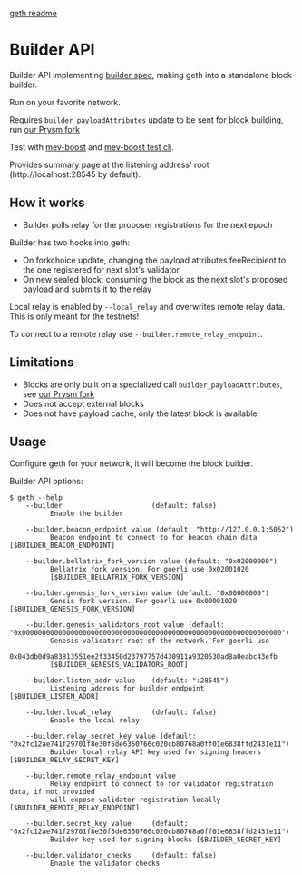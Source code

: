 [geth readme](README.original.md)

# Builder API

Builder API implementing [builder spec](https://github.com/ethereum/builder-specs), making geth into a standalone block builder. 

Run on your favorite network.

Requires `builder_payloadAttributes` update to be sent for block building, run [our Prysm fork](https://github.com/flashbots/prysm)

Test with [mev-boost](https://github.com/flashbots/mev-boost) and [mev-boost test cli](https://github.com/flashbots/mev-boost/tree/main/cmd/test-cli).

Provides summary page at the listening address' root (http://localhost:28545 by default).

## How it works

* Builder polls relay for the proposer registrations for the next epoch

Builder has two hooks into geth:
* On forkchoice update, changing the payload attributes feeRecipient to the one registered for next slot's validator
* On new sealed block, consuming the block as the next slot's proposed payload and submits it to the relay

Local relay is enabled by `--local_relay` and overwrites remote relay data. This is only meant for the testnets!  

To connect to a remote relay use `--builder.remote_relay_endpoint`.  

## Limitations

* Blocks are only built on a specialized call `builder_payloadAttributes`, see [our Prysm fork](https://github.com/flashbots/prysm)
* Does not accept external blocks
* Does not have payload cache, only the latest block is available

## Usage

Configure geth for your network, it will become the block builder.

Builder API options:
```
$ geth --help
    --builder                      (default: false)
          Enable the builder
   
    --builder.beacon_endpoint value (default: "http://127.0.0.1:5052")
          Beacon endpoint to connect to for beacon chain data [$BUILDER_BEACON_ENDPOINT]
   
    --builder.bellatrix_fork_version value (default: "0x02000000")
          Bellatrix fork version. For goerli use 0x02001020
          [$BUILDER_BELLATRIX_FORK_VERSION]
   
    --builder.genesis_fork_version value (default: "0x00000000")
          Gensis fork version. For goerli use 0x00001020 [$BUILDER_GENESIS_FORK_VERSION]
   
    --builder.genesis_validators_root value (default: "0x0000000000000000000000000000000000000000000000000000000000000000")
          Genesis validators root of the network. For goerli use
          0x043db0d9a83813551ee2f33450d23797757d430911a9320530ad8a0eabc43efb
          [$BUILDER_GENESIS_VALIDATORS_ROOT]
   
    --builder.listen_addr value    (default: ":28545")
          Listening address for builder endpoint [$BUILDER_LISTEN_ADDR]
   
    --builder.local_relay          (default: false)
          Enable the local relay
   
    --builder.relay_secret_key value (default: "0x2fc12ae741f29701f8e30f5de6350766c020cb80768a0ff01e6838ffd2431e11")
          Builder local relay API key used for signing headers [$BUILDER_RELAY_SECRET_KEY]
   
    --builder.remote_relay_endpoint value
          Relay endpoint to connect to for validator registration data, if not provided
          will expose validator registration locally [$BUILDER_REMOTE_RELAY_ENDPOINT]
   
    --builder.secret_key value     (default: "0x2fc12ae741f29701f8e30f5de6350766c020cb80768a0ff01e6838ffd2431e11")
          Builder key used for signing blocks [$BUILDER_SECRET_KEY]
   
    --builder.validator_checks     (default: false)
          Enable the validator checks
```
